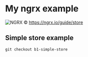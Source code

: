 # My ngrx example

![NGRX](https://ngrx.io/generated/images/guide/store/state-management-lifecycle.png)
&copy; https://ngrx.io/guide/store

## Simple store example
```git checkout b1-simple-store``` 
